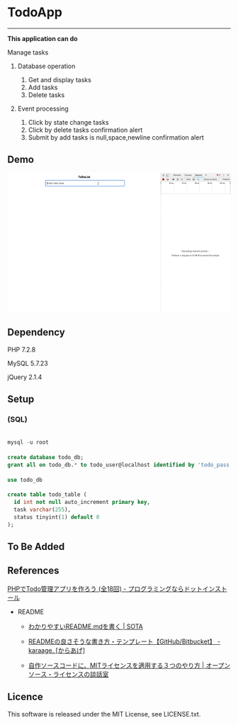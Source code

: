 # TodoApp

---
**This application can do**

Manage tasks

1. Database operation
    1. Get and display tasks 
    1. Add tasks
    1. Delete tasks

2. Event processing
    1. Click by state change tasks 
    1. Click by delete tasks confirmation alert
    1. Submit by add tasks is null,space,newline confirmation alert

## Demo

![TodoApp_PHP.gif](https://github.com/KenichiMiyoshi/TodoApp_PHP/blob/media/TodoApp_PHP.gif "TodoApp_PHP")

## Dependency

PHP 7.2.8

MySQL 5.7.23

jQuery 2.1.4

## Setup

### (SQL)

```sql

mysql -u root

create database todo_db;
grant all on todo_db.* to todo_user@localhost identified by 'todo_pass';

use todo_db

create table todo_table (
  id int not null auto_increment primary key,
  task varchar(255),
  status tinyint(1) default 0
);

```

## To Be Added



## References

[PHPでTodo管理アプリを作ろう (全18回) - プログラミングならドットインストール](https://dotinstall.com/lessons/todo_app_php_v3)

- README

    - [わかりやすいREADME.mdを書く | SOTA](https://deeeet.com/writing/2014/07/31/readme/)

    - [READMEの良さそうな書き方・テンプレート【GitHub/Bitbucket】 - karaage. [からあげ]](https://karaage.hatenadiary.jp/entry/2018/01/19/073000)

    - [自作ソースコードに、MITライセンスを適用する３つのやり方 | オープンソース・ライセンスの談話室](https://www.catch.jp/oss-license/2013/09/27/mit_license/)

## Licence

This software is released under the MIT License, see LICENSE.txt.
